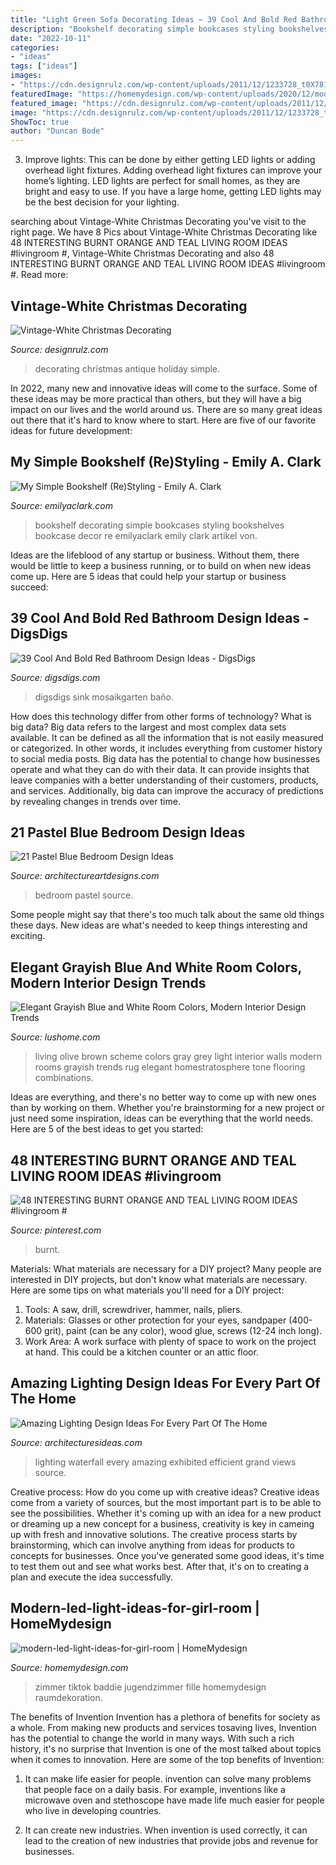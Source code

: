 ```yaml
---
title: "Light Green Sofa Decorating Ideas ~ 39 Cool And Bold Red Bathroom Design Ideas"
description: "Bookshelf decorating simple bookcases styling bookshelves bookcase decor re emilyaclark emily clark artikel von"
date: "2022-10-11"
categories:
- "ideas"
tags: ["ideas"]
images:
- "https://cdn.designrulz.com/wp-content/uploads/2011/12/1233728_t0X781u8_c.jpg"
featuredImage: "https://homemydesign.com/wp-content/uploads/2020/12/modern-led-light-ideas-for-girl-room.jpg"
featured_image: "https://cdn.designrulz.com/wp-content/uploads/2011/12/1233728_t0X781u8_c.jpg"
image: "https://cdn.designrulz.com/wp-content/uploads/2011/12/1233728_t0X781u8_c.jpg"
ShowToc: true
author: "Duncan Bode"
---
```



3. Improve lights: This can be done by either getting LED lights or adding overhead light fixtures.
Adding overhead light fixtures can improve your home’s lighting. LED lights are perfect for small homes, as they are bright and easy to use. If you have a large home, getting LED lights may be the best decision for your lighting.

	

		
searching about Vintage-White Christmas Decorating you've visit to the right page. We have 8 Pics about Vintage-White Christmas Decorating like 48 INTERESTING BURNT ORANGE AND TEAL LIVING ROOM IDEAS #livingroom #, Vintage-White Christmas Decorating and also 48 INTERESTING BURNT ORANGE AND TEAL LIVING ROOM IDEAS #livingroom #. Read more:
		
    
## Vintage-White Christmas Decorating

<img loading=lazy src="https://cdn.designrulz.com/wp-content/uploads/2011/12/1233728_t0X781u8_c.jpg" onerror="this.onerror=null;this.src='https://tse1.mm.bing.net/th?id=OIP.8bQKVB4zUYFVfA1ZhtPQ8gHaKj&amp;pid=15.1';" alt="Vintage-White Christmas Decorating">

_Source: designrulz.com_

>decorating christmas antique holiday simple. 

	

In 2022, many new and innovative ideas will come to the surface. Some of these ideas may be more practical than others, but they will have a big impact on our lives and the world around us. There are so many great ideas out there that it's hard to know where to start. Here are five of our favorite ideas for future development:

    
## My Simple Bookshelf (Re)Styling - Emily A. Clark

<img loading=lazy src="https://emilyaclark.com/wp-content/uploads/2017/05/decorating-bookcases.jpg" onerror="this.onerror=null;this.src='https://tse3.mm.bing.net/th?id=OIP.bspyuWYV0LqjJCcA8r6AvgHaJ4&amp;pid=15.1';" alt="My Simple Bookshelf (Re)Styling - Emily A. Clark">

_Source: emilyaclark.com_

>bookshelf decorating simple bookcases styling bookshelves bookcase decor re emilyaclark emily clark artikel von. 

	

Ideas are the lifeblood of any startup or business. Without them, there would be little to keep a business running, or to build on when new ideas come up. Here are 5 ideas that could help your startup or business succeed:

    
## 39 Cool And Bold Red Bathroom Design Ideas - DigsDigs

<img loading=lazy src="https://www.digsdigs.com/photos/red-bathroom-design-ideas-27.jpg" onerror="this.onerror=null;this.src='https://tse4.mm.bing.net/th?id=OIP.raVCIgTiyF8Hy3evHeu-GAHaJ4&amp;pid=15.1';" alt="39 Cool And Bold Red Bathroom Design Ideas - DigsDigs">

_Source: digsdigs.com_

>digsdigs sink mosaikgarten baño. 

	

How does this technology differ from other forms of technology?
What is big data? Big data refers to the largest and most complex data sets available. It can be defined as all the information that is not easily measured or categorized. In other words, it includes everything from customer history to social media posts.
Big data has the potential to change how businesses operate and what they can do with their data. It can provide insights that leave companies with a better understanding of their customers, products, and services. Additionally, big data can improve the accuracy of predictions by revealing changes in trends over time.

    
## 21 Pastel Blue Bedroom Design Ideas

<img loading=lazy src="https://www.architectureartdesigns.com/wp-content/uploads/2015/05/725.jpg" onerror="this.onerror=null;this.src='https://tse1.mm.bing.net/th?id=OIP.X7ZxzRRiQm9xdyW1wPBbdAHaKd&amp;pid=15.1';" alt="21 Pastel Blue Bedroom Design Ideas">

_Source: architectureartdesigns.com_

>bedroom pastel source. 

	

Some people might say that there's too much talk about the same old things these days. New ideas are what's needed to keep things interesting and exciting.

    
## Elegant Grayish Blue And White Room Colors, Modern Interior Design Trends

<img loading=lazy src="https://www.lushome.com/wp-content/uploads/2019/06/gray-blue-color-trends-living-room-4.jpg" onerror="this.onerror=null;this.src='https://tse1.mm.bing.net/th?id=OIP.wtwC2ZoVrFIrJwDrpLKkIQHaE8&amp;pid=15.1';" alt="Elegant Grayish Blue and White Room Colors, Modern Interior Design Trends">

_Source: lushome.com_

>living olive brown scheme colors gray grey light interior walls modern rooms grayish trends rug elegant homestratosphere tone flooring combinations. 

	

Ideas are everything, and there's no better way to come up with new ones than by working on them. Whether you're brainstorming for a new project or just need some inspiration, ideas can be everything that the world needs. Here are 5 of the best ideas to get you started: 

    
## 48 INTERESTING BURNT ORANGE AND TEAL LIVING ROOM IDEAS #livingroom #

<img loading=lazy src="https://i.pinimg.com/736x/a5/52/20/a55220c7d66a177521711d194eff4c58.jpg" onerror="this.onerror=null;this.src='https://tse1.mm.bing.net/th?id=OIP.-PfNZdYr_8RyV67DtPomMgHaJ3&amp;pid=15.1';" alt="48 INTERESTING BURNT ORANGE AND TEAL LIVING ROOM IDEAS #livingroom #">

_Source: pinterest.com_

>burnt. 

	

Materials: What materials are necessary for a DIY project?
Many people are interested in DIY projects, but don't know what materials are necessary. Here are some tips on what materials you'll need for a DIY project:
1. Tools: A saw, drill, screwdriver, hammer, nails, pliers.
2. Materials: Glasses or other protection for your eyes, sandpaper (400-600 grit), paint (can be any color), wood glue, screws (12-24 inch long).
3. Work Area: A work surface with plenty of space to work on the project at hand. This could be a kitchen counter or an attic floor.

    
## Amazing Lighting Design Ideas For Every Part Of The Home

<img loading=lazy src="http://architecturesideas.com/wp-content/uploads/2017/03/beautiful-waterfall-lighting-design.jpg" onerror="this.onerror=null;this.src='https://tse1.mm.bing.net/th?id=OIP.7K9RoJSv2qNDgmwsG9yvjwHaHa&amp;pid=15.1';" alt="Amazing Lighting Design Ideas For Every Part Of The Home">

_Source: architecturesideas.com_

>lighting waterfall every amazing exhibited efficient grand views source. 

	

Creative process: How do you come up with creative ideas?
Creative ideas come from a variety of sources, but the most important part is to be able to see the possibilities. Whether it's coming up with an idea for a new product or dreaming up a new concept for a business, creativity is key in cameing up with fresh and innovative solutions. The creative process starts by brainstorming, which can involve anything from ideas for products to concepts for businesses. Once you've generated some good ideas, it's time to test them out and see what works best. After that, it's on to creating a plan and execute the idea successfully.

    
## Modern-led-light-ideas-for-girl-room | HomeMydesign

<img loading=lazy src="https://homemydesign.com/wp-content/uploads/2020/12/modern-led-light-ideas-for-girl-room.jpg" onerror="this.onerror=null;this.src='https://tse3.mm.bing.net/th?id=OIP.d15oQIq6UwSVWkQ_K5oI5wHaKB&amp;pid=15.1';" alt="modern-led-light-ideas-for-girl-room | HomeMydesign">

_Source: homemydesign.com_

>zimmer tiktok baddie jugendzimmer fille homemydesign raumdekoration. 

	

The benefits of Invention
Invention has a plethora of benefits for society as a whole. From making new products and services tosaving lives, Invention has the potential to change the world in many ways. With such a rich history, it's no surprise that Invention is one of the most talked about topics when it comes to innovation. Here are some of the top benefits of Invention: 
1. It can make life easier for people. invention can solve many problems that people face on a daily basis. For example, inventions like a microwave oven and stethoscope have made life much easier for people who live in developing countries.

2. It can create new industries. When invention is used correctly, it can lead to the creation of new industries that provide jobs and revenue for businesses.

